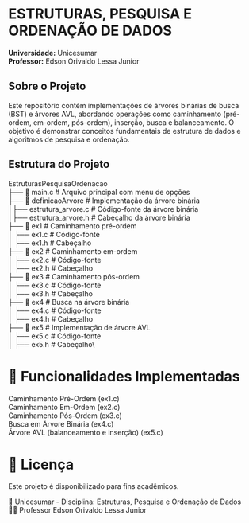 # ESTRUTURAS, PESQUISA E ORDENAÇÃO DE DADOS

**Universidade:** Unicesumar  
**Professor:** Edson Orivaldo Lessa Junior

## Sobre o Projeto
Este repositório contém implementações de árvores binárias de busca (BST) e árvores AVL, 
abordando operações como caminhamento (pré-ordem, em-ordem, pós-ordem), inserção, 
busca e balanceamento. O objetivo é demonstrar conceitos fundamentais de estrutura de dados e 
algoritmos de pesquisa e ordenação.

## Estrutura do Projeto
EstruturasPesquisaOrdenacao \
├── 📜 main.c  # Arquivo principal com menu de opções \
├── 📂 definicaoArvore # Implementação da árvore binária\
│├── estrutura_arvore.c # Código-fonte da árvore binária \
│├── estrutura_arvore.h # Cabeçalho da árvore binária \
├── 📂 ex1 # Caminhamento pré-ordem \
│ ├── ex1.c # Código-fonte \
│ ├── ex1.h # Cabeçalho \
├── 📂 ex2 # Caminhamento em-ordem \
│ ├── ex2.c # Código-fonte \
│ ├── ex2.h # Cabeçalho \
├── 📂 ex3 # Caminhamento pós-ordem \
│ ├── ex3.c # Código-fonte \
│ ├── ex3.h # Cabeçalho \
├── 📂 ex4 # Busca na árvore binária \
│ ├── ex4.c # Código-fonte \
│ ├── ex4.h # Cabeçalho \
├── 📂 ex5 # Implementação de árvore AVL \
│ ├── ex5.c # Código-fonte \
│ ├── ex5.h # Cabeçalho\

# 📖 Funcionalidades Implementadas
Caminhamento Pré-Ordem (ex1.c)  
Caminhamento Em-Ordem (ex2.c)  
Caminhamento Pós-Ordem (ex3.c)  
Busca em Árvore Binária (ex4.c)  
Árvore AVL (balanceamento e inserção) (ex5.c)
# 📝 Licença
Este projeto é disponibilizado para fins acadêmicos.

📌 Unicesumar - Disciplina: Estruturas, Pesquisa e Ordenação de Dados  
👨‍🏫 Professor Edson Orivaldo Lessa Junior

